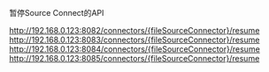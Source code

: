 暂停Source Connect的API

http://192.168.0.123:8082/connectors/{fileSourceConnector}/resume
http://192.168.0.123:8083/connectors/{fileSourceConnector}/resume
http://192.168.0.123:8084/connectors/{fileSourceConnector}/resume
http://192.168.0.123:8085/connectors/{fileSourceConnector}/resume